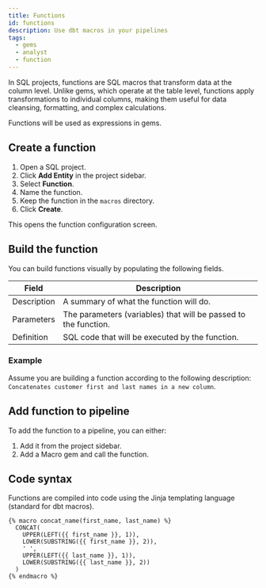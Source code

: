 ```yaml
---
title: Functions
id: functions
description: Use dbt macros in your pipelines
tags:
  - gems
  - analyst
  - function
---
```


In SQL projects, functions are SQL macros that transform data at the column level. Unlike gems, which operate at the table level, functions apply transformations to individual columns, making them useful for data cleansing, formatting, and complex calculations.

Functions will be used as expressions in gems.

## Create a function

1. Open a SQL project.
1. Click **Add Entity** in the project sidebar.
1. Select **Function**.
1. Name the function.
1. Keep the function in the `macros` directory.
1. Click **Create**.

This opens the function configuration screen.

## Build the function

You can build functions visually by populating the following fields.

| Field       | Description                                                     |
| ----------- | --------------------------------------------------------------- |
| Description | A summary of what the function will do.                         |
| Parameters  | The parameters (variables) that will be passed to the function. |
| Definition  | SQL code that will be executed by the function.                 |

### Example

Assume you are building a function according to the following description: `Concatenates customer first and last names in a new column`.

## Add function to pipeline

To add the function to a pipeline, you can either:

1. Add it from the project sidebar.
1. Add a Macro gem and call the function.

## Code syntax

Functions are compiled into code using the Jinja templating language (standard for dbt macros).

```jinja
{% macro concat_name(first_name, last_name) %}
  CONCAT(
    UPPER(LEFT({{ first_name }}, 1)),
    LOWER(SUBSTRING({{ first_name }}, 2)),
    ' ',
    UPPER(LEFT({{ last_name }}, 1)),
    LOWER(SUBSTRING({{ last_name }}, 2))
  )
{% endmacro %}
```
